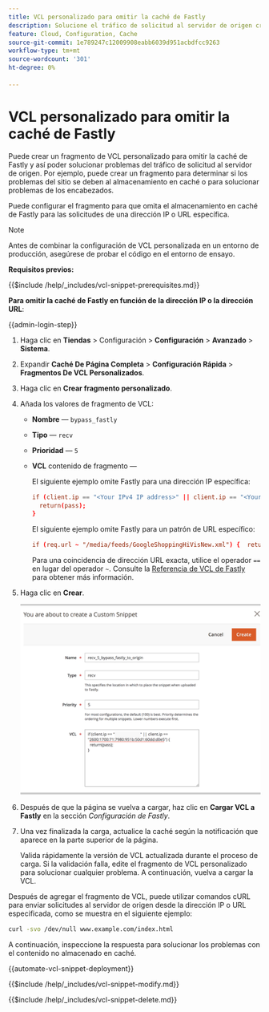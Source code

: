 ```yaml
---
title: VCL personalizado para omitir la caché de Fastly
description: Solucione el tráfico de solicitud al servidor de origen creando un fragmento de VCL personalizado para evitar la caché de Fastly.
feature: Cloud, Configuration, Cache
source-git-commit: 1e789247c12009908eabb6039d951acbdfcc9263
workflow-type: tm+mt
source-wordcount: '301'
ht-degree: 0%

---
```


# VCL personalizado para omitir la caché de Fastly

Puede crear un fragmento de VCL personalizado para omitir la caché de Fastly y así poder solucionar problemas del tráfico de solicitud al servidor de origen. Por ejemplo, puede crear un fragmento para determinar si los problemas del sitio se deben al almacenamiento en caché o para solucionar problemas de los encabezados.

Puede configurar el fragmento para que omita el almacenamiento en caché de Fastly para las solicitudes de una dirección IP o URL específica.

>[!NOTE]
>
>Antes de combinar la configuración de VCL personalizada en un entorno de producción, asegúrese de probar el código en el entorno de ensayo.

**Requisitos previos:**

{{$include /help/_includes/vcl-snippet-prerequisites.md}}

**Para omitir la caché de Fastly en función de la dirección IP o la dirección URL**:

{{admin-login-step}}

1. Haga clic en **Tiendas** > Configuración > **Configuración** > **Avanzado** > **Sistema**.

1. Expandir **Caché De Página Completa** > **Configuración Rápida** > **Fragmentos De VCL Personalizados**.

1. Haga clic en **Crear fragmento personalizado**.

1. Añada los valores de fragmento de VCL:

   - **Nombre** — `bypass_fastly`

   - **Tipo** — `recv`

   - **Prioridad** — `5`

   - **VCL** contenido de fragmento —

     El siguiente ejemplo omite Fastly para una dirección IP específica:

     ```conf
     if (client.ip == "<Your IPv4 IP address>" || client.ip == "<Your IPv6 IP address>") {
       return(pass);
     }
     ```

     El siguiente ejemplo omite Fastly para un patrón de URL específico:

     ```conf
     if (req.url ~ "/media/feeds/GoogleShoppingHiVisNew.xml") {  return (pass);}
     ```

     Para una coincidencia de dirección URL exacta, utilice el operador `==` en lugar del operador `~`. Consulte la [Referencia de VCL de Fastly] para obtener más información.

1. Haga clic en **Crear**.

   ![Crear fragmento VCL de omisión rápida](/help/assets/cdn/fastly-create-bypass-snippet.png)

1. Después de que la página se vuelva a cargar, haz clic en **Cargar VCL a Fastly** en la sección *Configuración de Fastly*.

1. Una vez finalizada la carga, actualice la caché según la notificación que aparece en la parte superior de la página.

   Valida rápidamente la versión de VCL actualizada durante el proceso de carga. Si la validación falla, edite el fragmento de VCL personalizado para solucionar cualquier problema. A continuación, vuelva a cargar la VCL.

Después de agregar el fragmento de VCL, puede utilizar comandos cURL para enviar solicitudes al servidor de origen desde la dirección IP o URL especificada, como se muestra en el siguiente ejemplo:

```bash
curl -svo /dev/null www.example.com/index.html
```

A continuación, inspeccione la respuesta para solucionar los problemas con el contenido no almacenado en caché.

{{automate-vcl-snippet-deployment}}

{{$include /help/_includes/vcl-snippet-modify.md}}

{{$include /help/_includes/vcl-snippet-delete.md}}

<!--External link definitions-->

[Referencia de VCL de Fastly]: https://docs.fastly.com/vcl/
